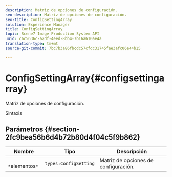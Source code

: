 ```yaml
---
description: Matriz de opciones de configuración.
seo-description: Matriz de opciones de configuración.
seo-title: ConfigSettingArray
solution: Experience Manager
title: ConfigSettingArray
topic: Scene7 Image Production System API
uuid: c6c5636c-a2df-4eed-8bb4-7b16a610ae4a
translation-type: tm+mt
source-git-commit: 7bc7b3a86fbcdc57cfdc31745fae3afc06e44b15

---
```



# ConfigSettingArray{#configsettingarray}

Matriz de opciones de configuración.

Sintaxis

## Parámetros {#section-2fc9bea56b6d4b72b80d4f04c5f9b862}

| Nombre | Tipo | Descripción |
|---|---|---|
| ` *`elementos`*` | `types:ConfigSetting` | Matriz de opciones de configuración. |


